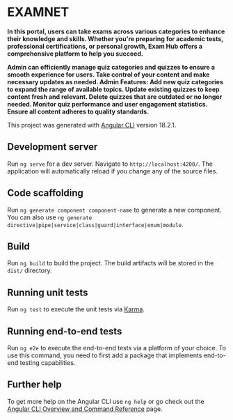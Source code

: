 # EXAMNET
**In this portal, users can take exams across various categories to enhance their knowledge and skills. Whether you're preparing for academic tests, professional certifications, or personal growth, Exam Hub offers a comprehensive platform to help you succeed.**


**Admin can efficiently manage quiz categories and quizzes to ensure a smooth experience for users. Take control of your content and make necessary updates as needed.
Admin Features:
Add new quiz categories to expand the range of available topics.
Update existing quizzes to keep content fresh and relevant.
Delete quizzes that are outdated or no longer needed.
Monitor quiz performance and user engagement statistics.
Ensure all content adheres to quality standards.**

This project was generated with [Angular CLI](https://github.com/angular/angular-cli) version 18.2.1.

## Development server

Run `ng serve` for a dev server. Navigate to `http://localhost:4200/`. The application will automatically reload if you change any of the source files.

## Code scaffolding

Run `ng generate component component-name` to generate a new component. You can also use `ng generate directive|pipe|service|class|guard|interface|enum|module`.

## Build

Run `ng build` to build the project. The build artifacts will be stored in the `dist/` directory.

## Running unit tests

Run `ng test` to execute the unit tests via [Karma](https://karma-runner.github.io).

## Running end-to-end tests

Run `ng e2e` to execute the end-to-end tests via a platform of your choice. To use this command, you need to first add a package that implements end-to-end testing capabilities.

## Further help

To get more help on the Angular CLI use `ng help` or go check out the [Angular CLI Overview and Command Reference](https://angular.dev/tools/cli) page.
